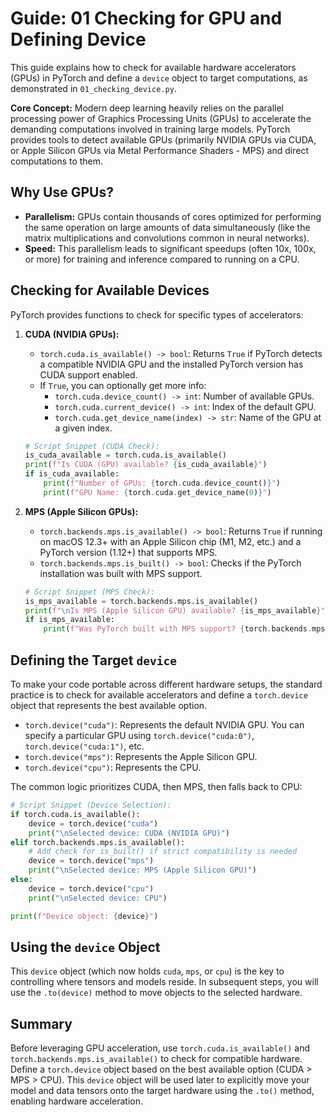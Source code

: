 # Guide: 01 Checking for GPU and Defining Device

This guide explains how to check for available hardware accelerators (GPUs) in PyTorch and define a `device` object to target computations, as demonstrated in `01_checking_device.py`.

**Core Concept:** Modern deep learning heavily relies on the parallel processing power of Graphics Processing Units (GPUs) to accelerate the demanding computations involved in training large models. PyTorch provides tools to detect available GPUs (primarily NVIDIA GPUs via CUDA, or Apple Silicon GPUs via Metal Performance Shaders - MPS) and direct computations to them.

## Why Use GPUs?

- **Parallelism:** GPUs contain thousands of cores optimized for performing the same operation on large amounts of data simultaneously (like the matrix multiplications and convolutions common in neural networks).
- **Speed:** This parallelism leads to significant speedups (often 10x, 100x, or more) for training and inference compared to running on a CPU.

## Checking for Available Devices

PyTorch provides functions to check for specific types of accelerators:

1. **CUDA (NVIDIA GPUs):**

    - `torch.cuda.is_available() -> bool`: Returns `True` if PyTorch detects a compatible NVIDIA GPU and the installed PyTorch version has CUDA support enabled.
    - If `True`, you can optionally get more info:
      - `torch.cuda.device_count() -> int`: Number of available GPUs.
      - `torch.cuda.current_device() -> int`: Index of the default GPU.
      - `torch.cuda.get_device_name(index) -> str`: Name of the GPU at a given index.

    ```python
    # Script Snippet (CUDA Check):
    is_cuda_available = torch.cuda.is_available()
    print(f"Is CUDA (GPU) available? {is_cuda_available}")
    if is_cuda_available:
        print(f"Number of GPUs: {torch.cuda.device_count()}")
        print(f"GPU Name: {torch.cuda.get_device_name(0)}")
    ```

2. **MPS (Apple Silicon GPUs):**

    - `torch.backends.mps.is_available() -> bool`: Returns `True` if running on macOS 12.3+ with an Apple Silicon chip (M1, M2, etc.) and a PyTorch version (1.12+) that supports MPS.
    - `torch.backends.mps.is_built() -> bool`: Checks if the PyTorch installation was built with MPS support.

    ```python
    # Script Snippet (MPS Check):
    is_mps_available = torch.backends.mps.is_available()
    print(f"\nIs MPS (Apple Silicon GPU) available? {is_mps_available}")
    if is_mps_available:
        print(f"Was PyTorch built with MPS support? {torch.backends.mps.is_built()}")
    ```

## Defining the Target `device`

To make your code portable across different hardware setups, the standard practice is to check for available accelerators and define a `torch.device` object that represents the best available option.

- `torch.device("cuda")`: Represents the default NVIDIA GPU.
  You can specify a particular GPU using `torch.device("cuda:0")`, `torch.device("cuda:1")`, etc.
- `torch.device("mps")`: Represents the Apple Silicon GPU.
- `torch.device("cpu")`: Represents the CPU.

The common logic prioritizes CUDA, then MPS, then falls back to CPU:

```python
# Script Snippet (Device Selection):
if torch.cuda.is_available():
    device = torch.device("cuda")
    print("\nSelected device: CUDA (NVIDIA GPU)")
elif torch.backends.mps.is_available():
    # Add check for is_built() if strict compatibility is needed
    device = torch.device("mps")
    print("\nSelected device: MPS (Apple Silicon GPU)")
else:
    device = torch.device("cpu")
    print("\nSelected device: CPU")

print(f"Device object: {device}")
```

## Using the `device` Object

This `device` object (which now holds `cuda`, `mps`, or `cpu`) is the key to controlling where tensors and models reside. In subsequent steps, you will use the `.to(device)` method to move objects to the selected hardware.

## Summary

Before leveraging GPU acceleration, use `torch.cuda.is_available()` and `torch.backends.mps.is_available()` to check for compatible hardware. Define a `torch.device` object based on the best available option (CUDA > MPS > CPU). This `device` object will be used later to explicitly move your model and data tensors onto the target hardware using the `.to()` method, enabling hardware acceleration.
